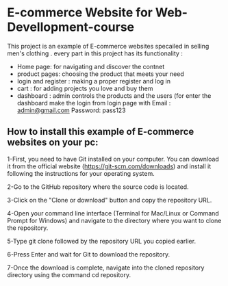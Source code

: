 # E-commerce Website for Web-Devellopment-course

This project is an example of E-commerce websites specailed in selling men's clothing . every part in this project has its functionality :


* Home page: for navigating and discover the contnet 
* product pages: choosing the product that meets your need
* login and register : making a proper register and log in 
* cart : for adding projects you love and buy them
* dashboard : admin controls the products and the users (for enter the dashboard make the login from login page with Email : admin@gmail.com
Password: pass123


## How to install this example of E-commerce websites on your pc:
1-First, you need to have Git installed on your computer. You can download it from the official website (https://git-scm.com/downloads) and
install it following the instructions for your operating system.

2-Go to the GitHub repository where the source code is located.

3-Click on the "Clone or download" button and copy the repository URL.

4-Open your command line interface (Terminal for Mac/Linux or Command Prompt for Windows) and navigate to the directory where you want to clone the repository.

5-Type git clone followed by the repository URL you copied earlier. 

6-Press Enter and wait for Git to download the repository. 

7-Once the download is complete, navigate into the cloned repository directory using the command cd repository.
